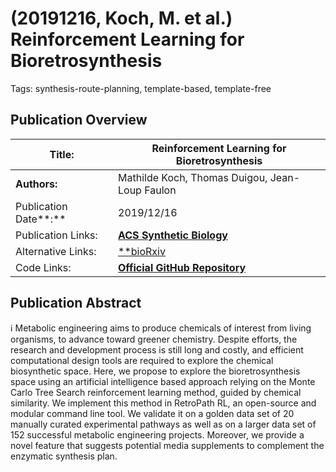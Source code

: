 # (20191216, Koch, M. et al.) Reinforcement Learning for Bioretrosynthesis

Tags: synthesis-route-planning, template-based, template-free

## Publication Overview

| **Title:**  | Reinforcement Learning for Bioretrosynthesis |
| --- | --- |
| **Authors:**  | Mathilde Koch, Thomas Duigou, Jean-Loup Faulon |
| Publication Date**:**  | 2019/12/16 |
| Publication Links: | [**ACS Synthetic Biology**](https://pubs.acs.org/doi/10.1021/acssynbio.9b00447) |
| Alternative Links: | [**bioRxiv](https://www.biorxiv.org/content/10.1101/800474v3) | [ResearchGate](https://www.researchgate.net/publication/337960089_Reinforcement_Learning_for_Bio-Retrosynthesis)** |
| Code Links: | [**Official GitHub Repository**](https://github.com/brsynth/RetroPathRL) |

## Publication Abstract

<aside>
ℹ️ Metabolic engineering aims to produce chemicals of interest from living organisms, to advance toward greener chemistry. Despite efforts, the research and development process is still long and costly, and efficient computational design tools are required to explore the chemical biosynthetic space. Here, we propose to explore the bioretrosynthesis space using an artificial intelligence based approach relying on the Monte Carlo Tree Search reinforcement learning method, guided by chemical similarity. We implement this method in RetroPath RL, an open-source and modular command line tool. We validate it on a golden data set of 20 manually curated experimental pathways as well as on a larger data set of 152 successful metabolic engineering projects. Moreover, we provide a novel feature that suggests potential media supplements to complement the enzymatic synthesis plan.

</aside>